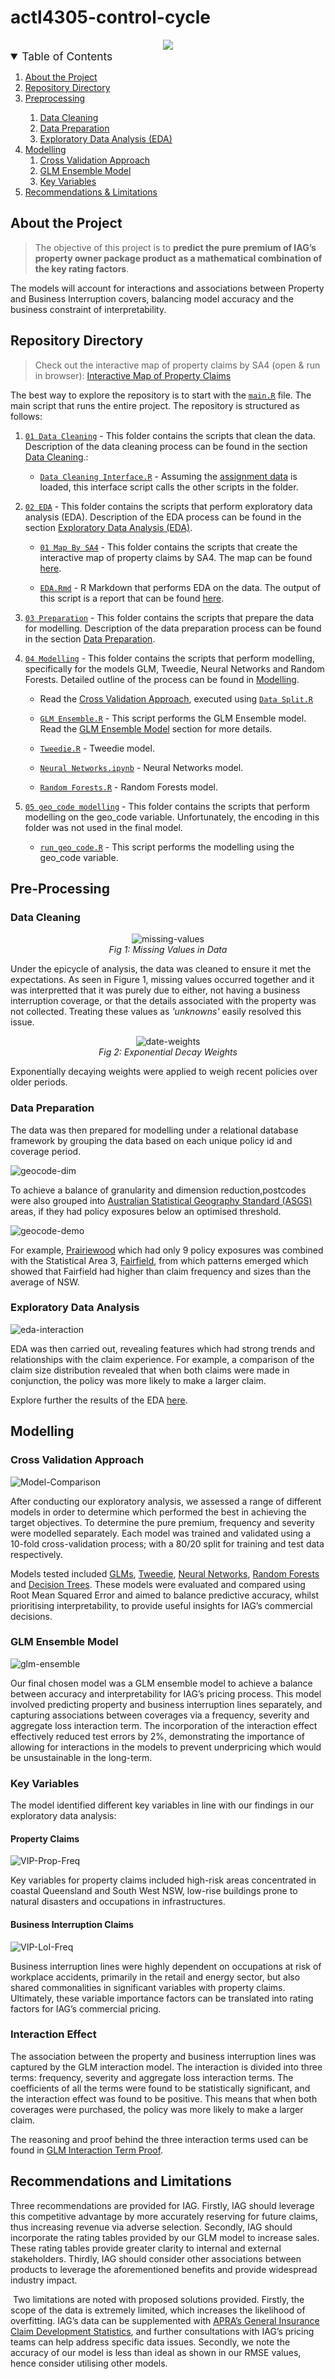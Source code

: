 # actl4305-control-cycle

<div align="center">
  <img src="cycle.png">
</div>

<!-- TABLE OF CONTENTS -->
<details open>
  <summary style = "font-size:13pt;">Table of Contents</summary>
  <ol>
    <li>
      <a href="#about-the-project">About the Project</a>
    </li>
    <li>
      <a href="#repository-directory">Repository Directory</a>
    </li>
    <li>
      <a href="#pre-processing"> Preprocessing</a></li>
      <ol>
        <li><a href="#data-cleaning"> Data Cleaning</a></li>
        <li><a href="#data-preparation"> Data Preparation</a></li>
        <li><a href="#exploratory-data-analysis"> Exploratory Data Analysis (EDA)</a></li>
      </ol>
    <li>
      <a href="#modelling">Modelling</a>
      <ol>
        <li><a href="#cross-validation-approach"> Cross Validation Approach</a></li>
        <li><a href="#glm-ensemble-model"> GLM Ensemble Model</a></li>
        <li><a href="#key-variables"> Key Variables</a></li>
      </ol>
    </li>
    <li>
      <a href="#recommendations-and-limitations​">Recommendations & Limitations</a>
    </li>
  </ol>
</details>

## About the Project
>The objective of this project is to **predict the pure premium of IAG’s property owner package product as a mathematical combination of the key rating factors**. 

The models will account for interactions and associations between Property and Business Interruption covers, balancing model accuracy and the business constraint of interpretability.​
## Repository Directory

>Check out the interactive map of property claims by SA4 (open & run in browser): [Interactive Map of Property Claims](02%20EDA/01%20Map%20By%20SA4/PropertyClaimsSA4.html)

The best way to explore the repository is to start with the [`main.R`](main.R) file. The main script that runs the entire project. The repository is structured as follows:

1. [`01 Data Cleaning`](01%20Data%20Cleaning) - This folder contains the scripts that clean the data. Description of the data cleaning process can be found in the section [Data Cleaning](#data-cleaning).:

    - [`Data Cleaning Interface.R`](01%20Data%20Cleaning/Data%20Cleaning%20Interface.R) - Assuming the [assignment data](Assignment%20Data/Assignment%20Data.csv) is loaded, this interface script calls the other scripts in the folder. 

2. [`02 EDA`](02%20EDA) - This folder contains the scripts that perform exploratory data analysis (EDA). Description of the EDA process can be found in the section [Exploratory Data Analysis (EDA)](#exploratory-data-analysis).

   - [`01 Map By SA4`](02%20EDA/01%20Map%20By%20SA4) - This folder contains the scripts that create the interactive map of property claims by SA4. The map can be found [here](02%20EDA/01%20Map%20By%20SA4/PropertyClaimsSA4.html).

    - [`EDA.Rmd`](02%20EDA/EDA.Rmd) - R Markdown that performs EDA on the data. The output of this script is a report that can be found [here](02%20EDA/EDA.html).

3. [`03 Preparation`](03%20Preparation) - This folder contains the scripts that prepare the data for modelling. Description of the data preparation process can be found in the section [Data Preparation](#data-preparation).

4. [`04 Modelling`](04%20Modelling) - This folder contains the scripts that perform modelling, specifically for the models GLM, Tweedie, Neural Networks and Random Forests. Detailed outline of the process can be found in [Modelling](#modelling).

    - Read the [Cross Validation Approach](#cross-validation-approach), executed using [`Data Split.R`](03%20Preparation/02%20Data%20Split.R)

    - [`GLM Ensemble.R`](04%20Modelling/01%20GLM/GLM%20Ensemble.R) - This script performs the GLM Ensemble model. Read the [GLM Ensemble Model](#glm-ensemble-model) section for more details.

    - [`Tweedie.R`](04%20Modelling/02%20Tweedie/Tweedie.R) - Tweedie model.

    - [`Neural Networks.ipynb`](04%20Modelling/04%20Neural%20Network/Neural%20Network.ipynb) - Neural Networks model.

    - [`Random Forests.R`](04%20Modelling/05%20RF%20%26%20Decision%20Tree/RandomForest.R) - Random Forests model.

5. [`05 geo_code modelling`](05%20geo_code%20modelling) - This folder contains the scripts that perform modelling on the geo_code variable. Unfortunately, the encoding in this folder was not used in the final model.

    - [`run_geo_code.R`](05%20geo_code%20modelling/run_geo_code.R) - This script performs the modelling using the geo_code variable.


## Pre-Processing
### Data Cleaning

<figure align="center">
  <img src="06 Model Output Images/Missing Value Plot.jpg" alt="missing-values "/>
  <figcaption><i>Fig 1: Missing Values in Data</i></figcaption>
</figure>

Under the epicycle of analysis, the data was cleaned to ensure it met the expectations. As seen in Figure 1, missing values occurred together and it was interpretted that it was purely due to either, not having a business interruption coverage, or that the details associated with the property was not collected. Treating these values as *'unknowns'* easily resolved this issue.

<figure align="center">
  <img src="06 Model Output Images/Weight Curve.jpeg" alt="date-weights "/>
  <figcaption><i>Fig 2: Exponential Decay Weights</i></figcaption>
</figure>

Exponentially decaying weights were applied to weigh recent policies over older periods.

### Data Preparation

The data was then prepared for modelling under a relational database framework by grouping the data based on each unique policy id and coverage period.

![geocode-dim](06%20Model%20Output%20Images/Geo%20Code%20Dimension%20Reduction.jpg)

To achieve a balance of granularity and dimension reduction,postcodes were also grouped into [Australian Statistical Geography Standard (ASGS)](https://www.abs.gov.au/statistics/statistical-geography/australian-statistical-geography-standard-asgs) areas, if they had policy exposures below an optimised threshold. 

![geocode-demo](06%20Model%20Output%20Images/Concentration%20of%20Poor%20Claim%20Experience.jpg)

For example, [Prairiewood](https://www.abs.gov.au/census/find-census-data/quickstats/2016/SSC13258) which had only 9 policy exposures was combined with the Statistical Area 3, [Fairfield](https://www.abs.gov.au/census/find-census-data/quickstats/2016/12702), from which patterns emerged which showed that Fairfield had higher than claim frequency and sizes than the average of NSW. 

### Exploratory Data Analysis

![eda-interaction](02%20EDA/09%20Interaction/GrossIncurred.png)

EDA was then carried out, revealing features which had strong trends and relationships with the claim experience. For example, a comparison of the claim size distribution revealed that when both claims were made in conjunction, the policy was more likely to make a larger claim. ​

Explore further the results of the EDA [here](02%20EDA/EDA.html).
## Modelling

### Cross Validation Approach

![Model-Comparison](06%20Model%20Output%20Images/Model%20Comparison.png)

After conducting our exploratory analysis, we assessed a range of different models in order to determine which performed the best in achieving the target objectives. To determine the pure premium, frequency and severity were modelled separately. Each model was trained and validated using a 10-fold cross-validation process; with a 80/20 split for training and test data respectively. 

Models tested included [GLMs](04%20Modelling/01%20GLM/GLM%20Ensemble.R), [Tweedie](04%20Modelling/02%20Tweedie/Tweedie.R), [Neural Networks](04%20Modelling/04%20Neural%20Network/Neural%20Network.ipynb), [Random Forests](04%20Modelling/05%20RF%20&%20Decision%20Tree/RandomForest.R) and [Decision Trees](04%20Modelling/05%20RF%20&%20Decision%20Tree/DecisionTree.R). These models were evaluated and compared using Root Mean Squared Error and aimed to balance predictive accuracy, whilst prioritising interpretability, to provide useful insights for IAG’s commercial decisions. ​

### GLM Ensemble Model

![glm-ensemble](06%20Model%20Output%20Images/GLM%20Ensemble%20Outline.jpg)

Our final chosen model was a GLM ensemble model to achieve a balance between accuracy and interpretability for IAG’s pricing process. This model involved predicting property and business interruption lines separately, and capturing associations between coverages via a frequency, severity and aggregate loss interaction term. The incorporation of the interaction effect effectively reduced test errors by 2%, demonstrating the importance of allowing for interactions in the models to prevent underpricing which would be unsustainable in the long-term.​

### Key Variables

The model identified different key variables in line with our findings in our exploratory data analysis:

#### Property Claims

![VIP-Prop-Freq](06%20Model%20Output%20Images/VIP%20Prop%20Freq.png)

Key variables for property claims included high-risk areas concentrated in coastal Queensland and South West NSW, low-rise buildings prone to natural disasters and occupations in infrastructures. 

#### Business Interruption Claims

![VIP-LoI-Freq](06%20Model%20Output%20Images/VIP%20LoI%20Freq.png)

Business interruption lines were highly dependent on occupations at risk of workplace accidents, primarily in the retail and energy sector, but also shared commonalities in significant variables with property claims. Ultimately, these variable importance factors can be translated into rating factors for IAG’s commercial pricing.​
### Interaction Effect

The association between the property and business interruption lines was captured by the GLM interaction model. The interaction is divided into three terms: frequency, severity and aggregate loss interaction terms. The coefficients of all the terms were found to be statistically significant, and the interaction effect was found to be positive. This means that when both coverages were purchased, the policy was more likely to make a larger claim. 

The reasoning and proof behind the three interaction terms used can be found in [GLM Interaction Term Proof](06%20Model%20Output%20Images/GLM%20Interaction%20Term%20Proof.pdf).

## Recommendations and Limitations​

Three recommendations are provided for IAG. Firstly, IAG should leverage this competitive advantage by more accurately reserving for future claims, thus increasing revenue via adverse selection. Secondly, IAG should incorporate the rating tables provided by our GLM model to increase sales. These rating tables provide greater clarity to internal and external stakeholders. Thirdly, IAG should consider other associations between products to leverage the aforementioned benefits and provide widespread industry impact. ​

​
Two limitations are noted with proposed solutions provided. Firstly, the scope of the data is extremely limited, which increases the likelihood of overfitting. IAG’s data can be supplemented with [APRA’s General Insurance Claim Development Statistics](https://www.apra.gov.au/general-insurance-claims-development-statistics), and further consultations with IAG’s pricing teams can help address specific data issues. Secondly, we note the accuracy of our model is less than ideal as shown in our RMSE values, hence consider utilising other models. ​